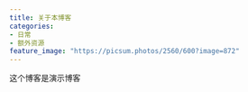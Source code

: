 ```yaml
---
title: 关于本博客
categories:
- 日常
- 额外资源
feature_image: "https://picsum.photos/2560/600?image=872"
---
```


这个博客是演示博客
